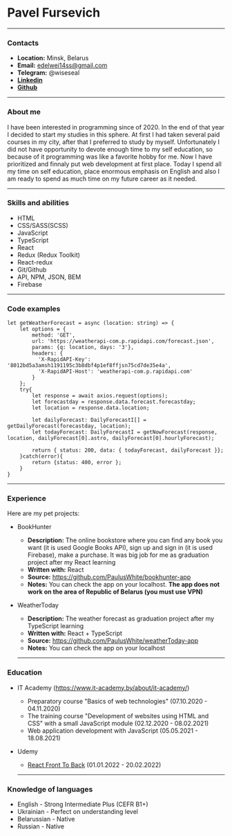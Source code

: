 # Pavel Fursevich

---

### Contacts

- **Location:** Minsk, Belarus
- **Email:** edelwei14ss@gmail.com
- **Telegram:** @wiseseal
- **[Linkedin](https://www.linkedin.com/in/edelweiss/)**
- **[Github](https://github.com/PaulusWhite)**

---

### About me

I have been interested in programming since of 2020. In the end of that year I decided to start my studies in this sphere. At first I had taken several paid courses in my city, after that I preferred to study by myself. Unfortunately I did not have opportunity to devote enough time to my self education, so because of it programming was like a favorite hobby for me.
Now I have prioritized and finnaly put web development at first place. Today I spend all my time on self education, place enormous emphasis on English and also I am ready to spend as much time on my future career as it needed.

---

### Skills and abilities

- HTML
- CSS/SASS(SCSS)
- JavaScript
- TypeScript
- React
- Redux (Redux Toolkit)
- React-redux
- Git/Github
- API, NPM, JSON, BEM
- Firebase

---

### Code examples

```
let getWeatherForecast = async (location: string) => {
    let options = {
        method: 'GET',
        url: 'https://weatherapi-com.p.rapidapi.com/forecast.json',
        params: {q: location, days: '3'},
        headers: {
          'X-RapidAPI-Key': '8012bd5a3amsh1191195c3b8dbf4p1ef8ffjsn75cd7de35e4a',
          'X-RapidAPI-Host': 'weatherapi-com.p.rapidapi.com'
        }
    };
    try{
        let response = await axios.request(options);
        let forecastday = response.data.forecast.forecastday;
        let location = response.data.location;

        let dailyForecast: DailyForecastI[] = getDailyForecast(forecastday, location);
        let todayForecast: DailyForecastI = getNowForecast(response, location, dailyForecast[0].astro, dailyForecast[0].hourlyForecast);

        return { status: 200, data: { todayForecast, dailyForecast }};
    }catch(error){
        return {status: 400, error };
    }
}
```

---

### Experience

Here are my pet projects:

- BookHunter

  - **Description:** The online bookstore where you can find any book you want (it is used Google Books API), sign up and sign in (it is used Firebase), make a purchase. It was big job for me as graduation project after my React learning
  - **Written with:** React
  - **Source:** https://github.com/PaulusWhite/bookhunter-app
  - **Notes:** You can check the app on your localhost. **The app does not work on the area of Republic of Belarus (you must use VPN)**

- WeatherToday

  - **Description:** The weather forecast as graduation project after my TypeScript learning
  - **Written with:** React + TypeScript
  - **Source:** https://github.com/PaulusWhite/weatherToday-app
  - **Notes:** You can check the app on your localhost

  ***

### Education

- IT Academy (https://www.it-academy.by/about/it-academy/)
  - Preparatory course "Basics of web technologies" (07.10.2020 - 04.11.2020)
  - The training course "Development of websites using HTML and CSS" with a small JavaScript module (02.12.2020 - 08.02.2021)
  - Web application development with JavaScript (05.05.2021 - 18.08.2021)
- Udemy

  - [React Front To Back](https://www.udemy.com/share/105yDQ3@9T2z8LMEU0APP4WQGliGXREMV6YR9egd4PFbWxWuM0oI7XVREMBOAZdbiSrhQqEozA==/) (01.01.2022 - 20.02.2022)

  ***

### Knowledge of languages

- English - Strong Intermediate Plus (CEFR B1+)
- Ukrainian - Perfect on understanding level
- Belarussian - Native
- Russian - Native
